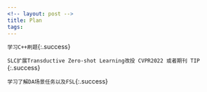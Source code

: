 ```yaml
---
<!-- layout: post -->
title: Plan
tags: 
---
```


`学习C++刷题`{:.success}

`SLC扩展Transductive Zero-shot Learning改投 CVPR2022 或者期刊 TIP` {:.success}

`学习了解DA场景任务以及FSL`{:.success}




